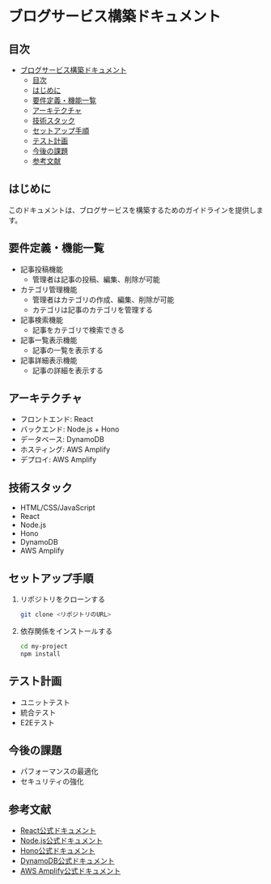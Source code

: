 # ブログサービス構築ドキュメント

## 目次

- [ブログサービス構築ドキュメント](#ブログサービス構築ドキュメント)
  - [目次](#目次)
  - [はじめに](#はじめに)
  - [要件定義・機能一覧](#要件定義機能一覧)
  - [アーキテクチャ](#アーキテクチャ)
  - [技術スタック](#技術スタック)
  - [セットアップ手順](#セットアップ手順)
  - [テスト計画](#テスト計画)
  - [今後の課題](#今後の課題)
  - [参考文献](#参考文献)

## はじめに

このドキュメントは、ブログサービスを構築するためのガイドラインを提供します。

## 要件定義・機能一覧

- 記事投稿機能
  - 管理者は記事の投稿、編集、削除が可能
- カテゴリ管理機能
  - 管理者はカテゴリの作成、編集、削除が可能
  - カテゴリは記事のカテゴリを管理する
- 記事検索機能
  - 記事をカテゴリで検索できる
- 記事一覧表示機能
  - 記事の一覧を表示する
- 記事詳細表示機能
  - 記事の詳細を表示する

## アーキテクチャ

- フロントエンド: React
- バックエンド: Node.js + Hono
- データベース: DynamoDB
- ホスティング: AWS Amplify
- デプロイ: AWS Amplify

## 技術スタック

- HTML/CSS/JavaScript
- React
- Node.js
- Hono
- DynamoDB
- AWS Amplify

## セットアップ手順

1. リポジトリをクローンする

   ```bash
   git clone <リポジトリのURL>
   ```

2. 依存関係をインストールする

   ```bash
   cd my-project
   npm install
   ```

## テスト計画

- ユニットテスト
- 統合テスト
- E2Eテスト

## 今後の課題

- パフォーマンスの最適化
- セキュリティの強化

## 参考文献

- [React公式ドキュメント](https://reactjs.org/)
- [Node.js公式ドキュメント](https://nodejs.org/)
- [Hono公式ドキュメント](https://hono.dev/)
- [DynamoDB公式ドキュメント](https://aws.amazon.com/jp/dynamodb/)
- [AWS Amplify公式ドキュメント](https://aws.amazon.com/jp/amplify/)
